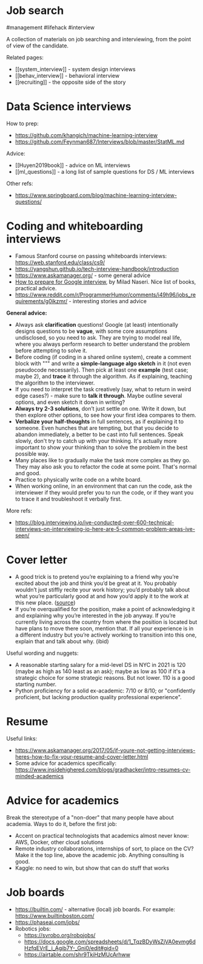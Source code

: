 # Job search

#management #lifehack #interview

A collection of materials on job searching and interviewing, from the point of view of the candidate.

Related pages:
* [[system_interview]] - system design interviews
* [[behav_interview]] - behavioral interview
* [[recruiting]] - the opposite side of the story

# Data Science interviews

How to prep:
* https://github.com/khangich/machine-learning-interview
* https://github.com/Feynman687/Interviews/blob/master/StatML.md

Advice:
* [[Huyen2019book]] - advice on ML interviews
* [[ml_questions]] - a long list of sample questions for DS / ML interviews

Other refs:
* https://www.springboard.com/blog/machine-learning-interview-questions/

# Coding and whiteboarding interviews

* Famous Stanford course on passing whiteboards interviews: https://web.stanford.edu/class/cs9/
* https://yangshun.github.io/tech-interview-handbook/introduction
* https://www.askamanager.org/ - some general advice
* [How to prepare for Google interview](https://www.linkedin.com/pulse/average-googler-four-weeks-study-plan-milad-naseri/?trk=v-feed), by Milad Naseri. Nice list of books, practical advice. 
* https://www.reddit.com/r/ProgrammerHumor/comments/i49h96/jobs_requirements/g0ikzmr/ - interesting stories and advice

**General advice:**
* Always ask **clarification** questions! Google (at least) intentionally designs questions to be **vague**, with some core assumptions undisclosed, so you need to ask. They are trying to model real life, where you always perform research to better understand the problem before attempting to solve it.
* Before coding (if coding in a shared online system), create a comment block with  """ and write a **simple-language algo sketch** in it (not even pseudocode necessarily). Then pick at least one **example** (test case; maybe 2), and **trace** it through the algorithm. As if explaining, teaching the algorithm to the interviewer.
* If you need to interpret the task creatively  (say, what to return in weird edge cases?) - make sure to **talk it through**. Maybe outline several options, and even sketch it down in writing?
* **Always try 2-3 solutions**, don’t just settle on one. Write it down, but then explore other options, to see how your first idea compares to them.
* **Verbalize your half-thoughts** in full sentences, as if explaining it to someone. Even hunches that are tempting, but that you decide to abandon immediately, a better to be cast into full sentences. Speak slowly, don't try to catch up with your thinking. It's actually more important to show your thinking than to solve the problem in the best possible way.
* Many places like to gradually make the task more complex as they go. They may also ask you to refactor the code at some point. That's normal and good.
* Practice to physically write code on a white board.
* When working online, in an environment that can run the code, ask the interviewer if they would prefer you to run the code, or if they want you to trace it and troubleshoot it verbally first.

More refs:
* https://blog.interviewing.io/ive-conducted-over-600-technical-interviews-on-interviewing-io-here-are-5-common-problem-areas-ive-seen/

# Cover letter

* A good trick is to pretend you’re explaining to a friend why you’re excited about the job and think you’d be great at it. You probably wouldn’t just stiffly recite your work history; you’d probably talk about what you’re particularly good at and how you’d apply it to the work at this new place. ([source](https://www.askamanager.org/2017/06/how-to-write-a-cover-letter-that-will-help-you-get-an-interview.html))
* If you’re overqualified for the position, make a point of acknowledging it and explaining why you’re interested in the job anyway. If you’re currently living across the country from where the position is located but have plans to move there soon, mention that. If all your experience is in a different industry but you’re actively working to transition into this one, explain that and talk about why. (ibid)

Useful wording and nuggets:
* A reasonable starting salary for a mid-level DS in NYC in 2021 is 120 (maybe as high as 140 least as an ask); maybe as low as 100 if it's a strategic choice for some strategic reasons. But not lower. 110 is a good starting number.
* Python proficiency for a solid ex-academic: 7/10 or 8/10; or "confidently proficient, but lacking production quality professional experience".

# Resume

Useful links:
* https://www.askamanager.org/2017/05/if-youre-not-getting-interviews-heres-how-to-fix-your-resume-and-cover-letter.html
* Some advice for academics specifically: https://www.insidehighered.com/blogs/gradhacker/intro-resumes-cv-minded-academics

# Advice for academics

Break the stereotype of a "non-doer" that many people have about academia. Ways to do it, before the first job:
* Accent on practical technologists that academics almost never know: AWS, Docker, other cloud solutions
* Remote industry collaborations, internships of sort, to place on the CV? Make it the top line, above the academic job. Anything consulting is good.
* Kaggle: no need to win, but show that can do stuff that works

# Job boards

* https://builtin.com/ - alternative (local) job boards. For example: https://www.builtinboston.com/
* https://phaseai.com/jobs/
* Robotics jobs:
    * https://svrobo.org/robojobs/
    * https://docs.google.com/spreadsheets/d/1_TqzBDyWsZjVA0evmg6dHzfqEVrE_j_Agib7Y-_Gni0/edit#gid=0
    * https://airtable.com/shr9TkiHzMUcArhww